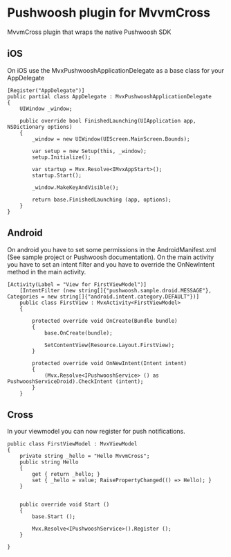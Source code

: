 # Pushwoosh plugin for MvvmCross
MvvmCross plugin that wraps the native Pushwoosh SDK

## iOS
On iOS use the MvxPushwooshApplicationDelegate as a base class for your AppDelegate

	[Register("AppDelegate")]
	public partial class AppDelegate : MvxPushwooshApplicationDelegate
	{
		UIWindow _window;

		public override bool FinishedLaunching(UIApplication app, NSDictionary options)
		{
			_window = new UIWindow(UIScreen.MainScreen.Bounds);

			var setup = new Setup(this, _window);
			setup.Initialize();

			var startup = Mvx.Resolve<IMvxAppStart>();
			startup.Start();

			_window.MakeKeyAndVisible();

			return base.FinishedLaunching (app, options);
		}
	}
	
## Android
On android you have to set some permissions in the AndroidManifest.xml (See sample project or Pushwoosh documentation). On the main activity you have to set an intent filter and you have to override the OnNewIntent method in the main activity.

	[Activity(Label = "View for FirstViewModel")]
		[IntentFilter (new string[]{"pushwoosh.sample.droid.MESSAGE"}, Categories = new string[]{"android.intent.category.DEFAULT"})]
		public class FirstView : MvxActivity<FirstViewModel>
	    {
	
	        protected override void OnCreate(Bundle bundle)
	        {
	            base.OnCreate(bundle);
	
	            SetContentView(Resource.Layout.FirstView);
	        }
	
			protected override void OnNewIntent(Intent intent)
			{
				(Mvx.Resolve<IPushwooshService> () as PushwooshServiceDroid).CheckIntent (intent);
			}
	    }

## Cross
In your viewmodel you can now register for push notifications.

	public class FirstViewModel : MvxViewModel
    {
		private string _hello = "Hello MvvmCross";
        public string Hello
		{ 
			get { return _hello; }
			set { _hello = value; RaisePropertyChanged(() => Hello); }
		}


		public override void Start ()
		{
			base.Start ();

			Mvx.Resolve<IPushwooshService>().Register ();
		}

    }
